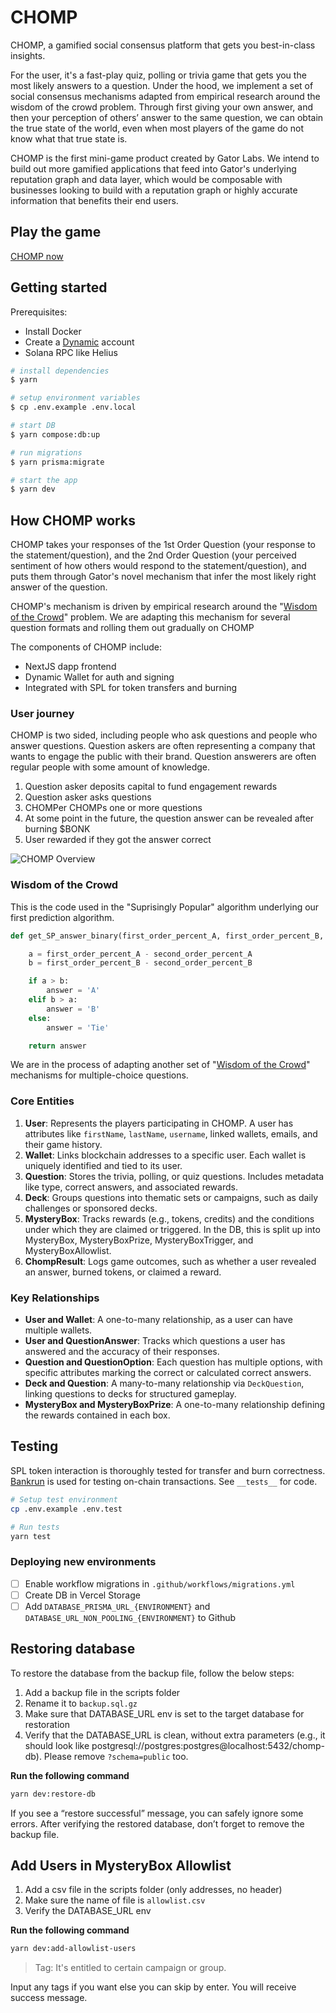 # CHOMP

CHOMP, a gamified social consensus platform that gets you best-in-class insights.

For the user, it's a fast-play quiz, polling or trivia game that gets you the most likely answers to a question. Under the hood, we implement a set of social consensus mechanisms adapted from empirical research around the wisdom of the crowd problem. Through first giving your own answer, and then your perception of others’ answer to the same question, we can obtain the true state of the world, even when most players of the game do not know what that true state is.

CHOMP is the first mini-game product created by Gator Labs. We intend to build out more gamified applications that feed into Gator's underlying reputation graph and data layer, which would be composable with businesses looking to build with a reputation graph or highly accurate information that benefits their end users.

## Play the game

[CHOMP now](https://app.chomp.games/)

## Getting started

Prerequisites:

- Install Docker
- Create a [Dynamic](https://www.dynamic.xyz/) account
- Solana RPC like Helius

```sh
# install dependencies
$ yarn

# setup environment variables
$ cp .env.example .env.local

# start DB
$ yarn compose:db:up

# run migrations
$ yarn prisma:migrate

# start the app
$ yarn dev
```

## How CHOMP works

CHOMP takes your responses of the 1st Order Question (your response to the statement/question), and the 2nd Order Question (your perceived sentiment of how others would respond to the statement/question), and puts them through Gator's novel mechanism that infer the most likely right answer of the question.

CHOMP's mechanism is driven by empirical research around the "[Wisdom of the Crowd](https://arxiv.org/pdf/2102.02666.pdf)" problem. We are adapting this mechanism for several question formats and rolling them out gradually on CHOMP

The components of CHOMP include:

- NextJS dapp frontend
- Dynamic Wallet for auth and signing
- Integrated with SPL for token transfers and burning

### User journey

CHOMP is two sided, including people who ask questions and people who answer questions. Question askers are often representing a company that wants to engage the public with their brand. Question answerers are often regular people with some amount of knowledge.

1. Question asker deposits capital to fund engagement rewards
2. Question asker asks questions
3. CHOMPer CHOMPs one or more questions
4. At some point in the future, the question answer can be revealed after burning $BONK
5. User rewarded if they got the answer correct

![CHOMP Overview](./docs/ChompOverview.jpg)

### Wisdom of the Crowd

This is the code used in the "Suprisingly Popular" algorithm underlying our first prediction algorithm. 

```py
def get_SP_answer_binary(first_order_percent_A, first_order_percent_B, second_order_percent_A, second_order_percent_B):

    a = first_order_percent_A - second_order_percent_A
    b = first_order_percent_B - second_order_percent_B

    if a > b:
        answer = 'A'
    elif b > a:
        answer = 'B'
    else:
        answer = 'Tie'

    return answer
```

We are in the process of adapting another set of "[Wisdom of the Crowd](https://arxiv.org/pdf/2102.02666.pdf)" mechanisms for multiple-choice questions.


### **Core Entities**
1. **User**: Represents the players participating in CHOMP. A user has attributes like `firstName`, `lastName`, `username`, linked wallets, emails, and their game history.
2. **Wallet**: Links blockchain addresses to a specific user. Each wallet is uniquely identified and tied to its user.
3. **Question**: Stores the trivia, polling, or quiz questions. Includes metadata like type, correct answers, and associated rewards.
4. **Deck**: Groups questions into thematic sets or campaigns, such as daily challenges or sponsored decks.
5. **MysteryBox**: Tracks rewards (e.g., tokens, credits) and the conditions under which they are claimed or triggered. In the DB, this is split up into MysteryBox, MysteryBoxPrize, MysteryBoxTrigger, and MysteryBoxAllowlist.
6. **ChompResult**: Logs game outcomes, such as whether a user revealed an answer, burned tokens, or claimed a reward.

### **Key Relationships**
- **User and Wallet**: A one-to-many relationship, as a user can have multiple wallets.
- **User and QuestionAnswer**: Tracks which questions a user has answered and the accuracy of their responses.
- **Question and QuestionOption**: Each question has multiple options, with specific attributes marking the correct or calculated correct answers.
- **Deck and Question**: A many-to-many relationship via `DeckQuestion`, linking questions to decks for structured gameplay.
- **MysteryBox and MysteryBoxPrize**: A one-to-many relationship defining the rewards contained in each box.


## Testing

SPL token interaction is thoroughly tested for transfer and burn correctness. [Bankrun](https://github.com/kevinheavey/solana-bankrun/tree/main) is used for testing on-chain transactions. See `__tests__` for code.

```sh
# Setup test environment
cp .env.example .env.test

# Run tests
yarn test
```
### Deploying new environments

- [ ] Enable workflow migrations in `.github/workflows/migrations.yml`
- [ ] Create DB in Vercel Storage
- [ ] Add `DATABASE_PRISMA_URL_{ENVIRONMENT}` and `DATABASE_URL_NON_POOLING_{ENVIRONMENT}` to Github

## Restoring database

To restore the database from the backup file, follow the below steps:

1. Add a backup file in the scripts folder
2. Rename it to `backup.sql.gz`
3. Make sure that DATABASE_URL env is set to the target database for restoration
4. Verify that the DATABASE_URL is clean, without extra parameters (e.g., it should look like postgresql://postgres:postgres@localhost:5432/chomp-db). Please remove `?schema=public` too.

**Run the following command**
```sh
yarn dev:restore-db
```

If you see a “restore successful” message, you can safely ignore some errors. After verifying the restored database, don’t forget to remove the backup file.

## Add Users in MysteryBox Allowlist

1. Add a csv file in the scripts folder (only addresses, no header)
2. Make sure the name of file is `allowlist.csv`
3. Verify the DATABASE_URL env

**Run the following command**
```sh
yarn dev:add-allowlist-users
```

> Tag: It's entitled to certain campaign or group.

Input any tags if you want else you can skip by enter. You will receive success message.
